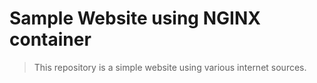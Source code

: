 # Sample Website using NGINX container

> This repository is a simple website using various internet sources.